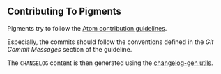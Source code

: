 ## Contributing To Pigments

Pigments try to follow the [Atom contribution guidelines](https://atom.io/docs/latest/contributing).

Especially, the commits should follow the conventions defined in the *Git Commit Messages* section of the guideline.

The `CHANGELOG` content is then generated using the [changelog-gen utils](https://github.com/abe33/changelog-gen).
